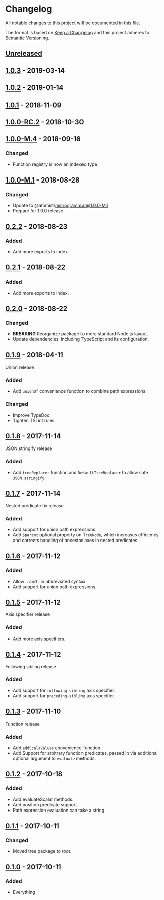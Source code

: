 # Changelog

All notable changes to this project will be documented in this file.

The format is based on [Keep a Changelog](http://keepachangelog.com/)
and this project adheres to [Semantic Versioning](http://semver.org/).

## [Unreleased](https://github.com/atomist/tree-path-ts/compare/1.0.3...HEAD)

## [1.0.3](https://github.com/atomist/tree-path-ts/compare/1.0.2...1.0.3) - 2019-03-14

## [1.0.2](https://github.com/atomist/tree-path-ts/compare/1.0.1...1.0.2) - 2019-01-14

## [1.0.1](https://github.com/atomist/tree-path-ts/compare/1.0.0-RC.2...1.0.1) - 2018-11-09

## [1.0.0-RC.2](https://github.com/atomist/tree-path-ts/compare/1.0.0-M.4...1.0.0-RC.2) - 2018-10-30

## [1.0.0-M.4](https://github.com/atomist/tree-path-ts/compare/1.0.0...1.0.0-M.4) - 2018-09-16

### Changed

- Function registry is now an indexed type

## [1.0.0-M.1](https://github.com/atomist/tree-path-ts/compare/0.2.2...1.0.0-M.1) - 2018-08-28

### Changed

-   Update to @atomist/microgrammar@1.0.0-M.1.
-   Prepare for 1.0.0 release.

## [0.2.2](https://github.com/atomist/tree-path-ts/compare/0.2.1...0.2.2) - 2018-08-23

### Added

-   Add more exports to index.

## [0.2.1](https://github.com/atomist/tree-path-ts/compare/0.2.0...0.2.1) - 2018-08-22

### Added

-   Add more exports to index.

## [0.2.0](https://github.com/atomist/tree-path-ts/compare/0.1.9...0.2.0) - 2018-08-22

### Changed

-   **BREAKING** Reorganize package to more standard Node.js layout.
-   Update dependencies, including TypeScript and its configuration.

## [0.1.9](https://github.com/atomist/tree-path-ts/compare/0.1.8...0.1.9) - 2018-04-11

Union release

### Added

-   Add `unionOf` convenience function to combine path expressions.

### Changed

-   Improve TypeDoc.
-   Tighten TSLint rules.

## [0.1.8](https://github.com/atomist/tree-path-ts/compare/0.1.7...0.1.8) - 2017-11-14

JSON.stringify release

### Added

-   Add `treeReplacer` function and `DefaultTreeReplacer` to allow
    safe `JSON.stringify`.

## [0.1.7](https://github.com/atomist/tree-path-ts/compare/0.1.6...0.1.7) - 2017-11-14

Nested predicate fix release

### Added

-   Add support for union path expressions.
-   Add `$parent` optional property on `TreeNode`, which increases
    efficiency and corrects handling of ancestor axes in nested
    predicates.

## [0.1.6](https://github.com/atomist/tree-path-ts/compare/0.1.5...0.1.6) - 2017-11-12

### Added

-   Allow .. and . in abbreviated syntax.
-   Add support for union path expressions.


## [0.1.5](https://github.com/atomist/tree-path-ts/compare/0.1.4...0.1.5) - 2017-11-12

Axis specifier release

### Added

-   Add more axis specifiers.

## [0.1.4](https://github.com/atomist/tree-path-ts/compare/0.1.3...0.1.4) - 2017-11-12

Following sibling release

### Added

-   Add support for `following-sibling` axis specifier.
-   Add support for `preceding-sibling` axis specifier.


## [0.1.3](https://github.com/atomist/tree-path-ts/compare/0.1.2...0.1.3) - 2017-11-10

Function release

### Added

-   Add `addScalaValues` convenience function.
-   Add Support for arbitrary function predicates, passed in via
    additional optional argument to `evaluate` methods.

## [0.1.2](https://github.com/atomist/tree-path-ts/compare/0.1.1...0.1.2) - 2017-10-18

### Added

-   Add evaluateScalar methods.
-   Add position predicate support.
-   Path expression evaluation can take a string.

## [0.1.1](https://github.com/atomist/tree-path-ts/compare/0.1.0...0.1.1) - 2017-10-11

### Changed

-   Moved tree package to root.

## [0.1.0](https://github.com/atomist/tree-path-ts/tree/0.1.0) - 2017-10-11

### Added

-   Everything
